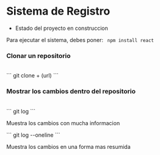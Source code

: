 <h1> Sistema de Registro </h1>

- Estado del proyecto en construccion 

Para ejecutar el sistema, debes poner:
``` npm install react```

<h3>Clonar un repositorio</h3><br>
  ``` git clone + (url) ```

<h3>Mostrar los cambios dentro del repositorio</h3><br>
  ``` git log ``` <p> Muestra los cambios con mucha informacion</p>
  ``` git log --oneline ``` <p> Muestra los cambios en una forma mas resumida </p>

